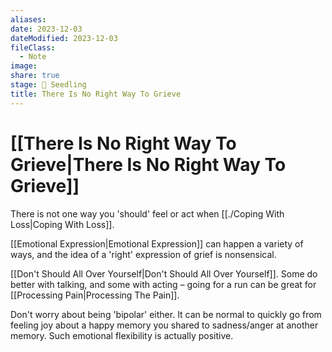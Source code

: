 ```yaml
---
aliases: 
date: 2023-12-03
dateModified: 2023-12-03
fileClass:
  - Note
image: 
share: true
stage: 🌱 Seedling
title: There Is No Right Way To Grieve
---
```


# [[There Is No Right Way To Grieve|There Is No Right Way To Grieve]]

There is not one way you 'should' feel or act when [[./Coping With Loss|Coping With Loss]].

[[Emotional Expression|Emotional Expression]] can happen a variety of ways, and the idea of a 'right' expression of grief is nonsensical.

[[Don't Should All Over Yourself|Don't Should All Over Yourself]]. Some do better with talking, and some with acting – going for a run can be great for [[Processing Pain|Processing The Pain]].

Don't worry about being 'bipolar' either. It can be normal to quickly go from feeling joy about a happy memory you shared to sadness/anger at another memory. Such emotional flexibility is actually positive.
